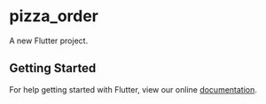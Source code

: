 # pizza_order

A new Flutter project.

## Getting Started

For help getting started with Flutter, view our online
[documentation](https://flutter.io/).
